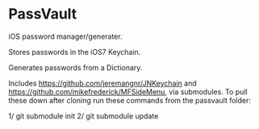 PassVault
=========

iOS password manager/generater.

Stores passwords in the iOS7 Keychain. 

Generates passwords from a Dictionary.

Includes https://github.com/jeremangnr/JNKeychain and https://github.com/mikefrederick/MFSideMenu, via submodules. To pull these down after cloning run these commands from the passvault folder:

1/ git submodule init
2/ git submodule update